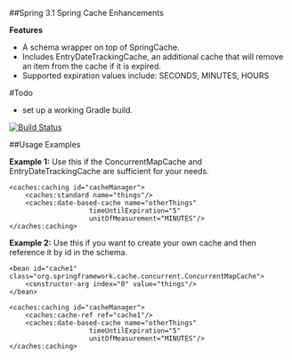 ##Spring 3.1 Spring Cache Enhancements

**Features**
 - A schema wrapper on top of SpringCache.
 - Includes EntryDateTrackingCache, an additional cache that will remove an item from the cache if it is expired.
 - Supported expiration values include: SECONDS, MINUTES, HOURS

#Todo
 - set up a working Gradle build.
 
[![Build Status](https://secure.travis-ci.org/benkiefer/spring-cache.png?branch=master)](http://travis-ci.org/benkiefer/spring-cache)

##Usage Examples

**Example 1:**
Use this if the ConcurrentMapCache and EntryDateTrackingCache are sufficient for your needs.

    <caches:caching id="cacheManager">
        <caches:standard name="things"/>
        <caches:date-based-cache name="otherThings"
                        timeUntilExpiration="5"
                        unitOfMeasurement="MINUTES"/>
    </caches:caching>

**Example 2:**
Use this if you want to create your own cache and then reference it by id in the schema.

    <bean id="cache1" class="org.springframework.cache.concurrent.ConcurrentMapCache">
        <constructor-arg index="0" value="things"/>
    </bean>

    <caches:caching id="cacheManager">
        <caches:cache-ref ref="cache1"/>
        <caches:date-based-cache name="otherThings"
                        timeUntilExpiration="5"
                        unitOfMeasurement="MINUTES"/>
    </caches:caching>


